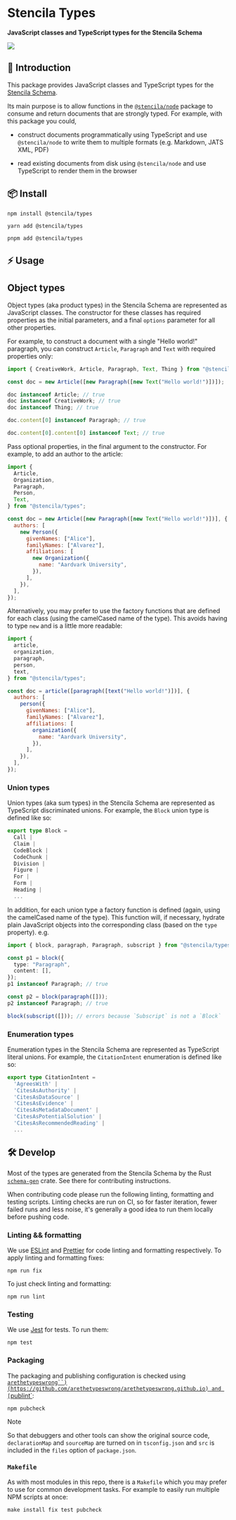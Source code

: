 # Stencila Types

**JavaScript classes and TypeScript types for the Stencila Schema**

<a href="https://www.npmjs.com/package/@stencila/types">
  <img src="https://img.shields.io/npm/v/%40stencila%2Ftypes.svg?logo=npm&label=%40stencila%2Ftypes&&style=for-the-badge&color=1d3bd1&logoColor=66ff66&labelColor=3219a8">
</a>

## 👋 Introduction

This package provides JavaScript classes and TypeScript types for the [Stencila Schema](https://github.com/stencila/stencila/tree/main/schema#readme).

Its main purpose is to allow functions in the [`@stencila/node`](https://github.com/stencila/stencila/tree/main/node) package to consume and return documents that are strongly typed. For example, with this package you could,

- construct documents programmatically using TypeScript and use `@stencila/node` to write them to multiple formats (e.g. Markdown, JATS XML, PDF)

- read existing documents from disk using `@stencila/node` and use TypeScript to render them in the browser

## 📦 Install

```console
npm install @stencila/types
```

```console
yarn add @stencila/types
```

```console
pnpm add @stencila/types
```

## ⚡ Usage

## Object types

Object types (aka product types) in the Stencila Schema are represented as JavaScript classes. The constructor for these classes has required properties as the initial parameters, and a final `options` parameter for all other properties.

For example, to construct a document with a single "Hello world!" paragraph, you can construct `Article`, `Paragraph` and `Text` with required properties only:

```js
import { CreativeWork, Article, Paragraph, Text, Thing } from "@stencila/types";

const doc = new Article([new Paragraph([new Text("Hello world!")])]);

doc instanceof Article; // true
doc instanceof CreativeWork; // true
doc instanceof Thing; // true

doc.content[0] instanceof Paragraph; // true

doc.content[0].content[0] instanceof Text; // true
```

Pass optional properties, in the final argument to the constructor. For example, to add an author to the article:

```js
import {
  Article,
  Organization,
  Paragraph,
  Person,
  Text,
} from "@stencila/types";

const doc = new Article([new Paragraph([new Text("Hello world!")])], {
  authors: [
    new Person({
      givenNames: ["Alice"],
      familyNames: ["Alvarez"],
      affiliations: [
        new Organization({
          name: "Aardvark University",
        }),
      ],
    }),
  ],
});
```

Alternatively, you may prefer to use the factory functions that are defined for each class (using the camelCased name of the type). This avoids having to type `new` and is a little more readable:

```js
import {
  article,
  organization,
  paragraph,
  person,
  text,
} from "@stencila/types";

const doc = article([paragraph([text("Hello world!")])], {
  authors: [
    person({
      givenNames: ["Alice"],
      familyNames: ["Alvarez"],
      affiliations: [
        organization({
          name: "Aardvark University",
        }),
      ],
    }),
  ],
});
```

### Union types

Union types (aka sum types) in the Stencila Schema are represented as TypeScript discriminated unions. For example, the `Block` union type is defined like so:

```ts
export type Block =
  Call |
  Claim |
  CodeBlock |
  CodeChunk |
  Division |
  Figure |
  For |
  Form |
  Heading |
  ...
```

In addition, for each union type a factory function is defined (again, using the camelCased name of the type). This function will, if necessary, hydrate plain JavaScript objects into the corresponding class (based on the `type` property). e.g.

```ts
import { block, paragraph, Paragraph, subscript } from "@stencila/types";

const p1 = block({
  type: "Paragraph",
  content: [],
});
p1 instanceof Paragraph; // true

const p2 = block(paragraph([]));
p2 instanceof Paragraph; // true

block(subscript([])); // errors because `Subscript` is not a `Block`
```

### Enumeration types

Enumeration types in the Stencila Schema are represented as TypeScript literal unions. For example, the `CitationIntent` enumeration is defined like so:

```ts
export type CitationIntent =
  'AgreesWith' |
  'CitesAsAuthority' |
  'CitesAsDataSource' |
  'CitesAsEvidence' |
  'CitesAsMetadataDocument' |
  'CitesAsPotentialSolution' |
  'CitesAsRecommendedReading' |
  ...
```

## 🛠️ Develop

Most of the types are generated from the Stencila Schema by the Rust [`schema-gen`](https://github.com/stencila/stencila/tree/main/rust/schema-gen#readme) crate. See there for contributing instructions.

When contributing code please run the following linting, formatting and testing scripts. Linting checks are run on CI, so for faster iteration, fewer failed runs and less noise, it's generally a good idea to run them locally before pushing code.

### Linting && formatting

We use [ESLint](https://eslint.org/) and [Prettier](https://prettier.io/) for code linting and formatting respectively. To apply linting and formatting fixes:

```console
npm run fix
```

To just check linting and formatting:

```console
npm run lint
```

### Testing

We use [Jest](https://jestjs.io/) for tests. To run them:

```console
npm test
```

### Packaging

The packaging and publishing configuration is checked using [`arethetypeswrong``)(https://github.com/arethetypeswrong/arethetypeswrong.github.io) and [`publint`](https://publint.dev/):

```console
npm pubcheck
```

> [!NOTE]
> So that debuggers and other tools can show the original source code, `declarationMap` and `sourceMap` are turned on in `tsconfig.json` and `src` is included in the `files` option of `package.json`.

### `Makefile`

As with most modules in this repo, there is a `Makefile` which you may prefer to use for common development tasks. For example to easily run multiple NPM scripts at once:

```console
make install fix test pubcheck
```
